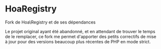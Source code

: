 # HoaRegistry
Fork de Hoa\Registry et de ses dépendances

Le projet original ayant été abandonné, et en attendant de trouver le temps de le remplacer, ce fork me permet d'apporter des petits correctifs de mise à jour pour des versions beaucoup plus récentes de PHP en mode strict.
